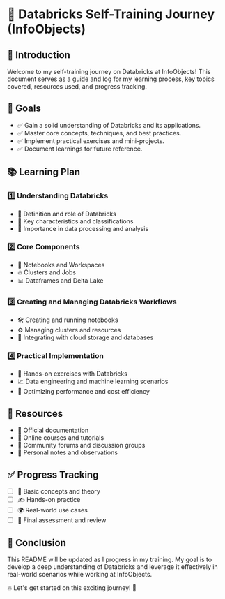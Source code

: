 # 🚀 Databricks Self-Training Journey (InfoObjects)

## 📌 Introduction
Welcome to my self-training journey on Databricks at InfoObjects! This document serves as a guide and log for my learning process, key topics covered, resources used, and progress tracking.


## 🎯 Goals
- ✅ Gain a solid understanding of Databricks and its applications.
- ✅ Master core concepts, techniques, and best practices.
- ✅ Implement practical exercises and mini-projects.
- ✅ Document learnings for future reference.

## 📚 Learning Plan
### 1️⃣ Understanding Databricks
- 🔹 Definition and role of Databricks
- 🔹 Key characteristics and classifications
- 🔹 Importance in data processing and analysis

### 2️⃣ Core Components
- 📝 Notebooks and Workspaces
- 🔥 Clusters and Jobs
- 📊 Dataframes and Delta Lake

### 3️⃣ Creating and Managing Databricks Workflows
- 🛠️ Creating and running notebooks
- ⚙️ Managing clusters and resources
- 🔗 Integrating with cloud storage and databases

### 4️⃣ Practical Implementation
- 🤖 Hands-on exercises with Databricks
- 📈 Data engineering and machine learning scenarios
- 🚀 Optimizing performance and cost efficiency

## 📌 Resources
- 📖 Official documentation
- 🎥 Online courses and tutorials
- 💬 Community forums and discussion groups
- 📝 Personal notes and observations

## ✅ Progress Tracking
- [ ] 📖 Basic concepts and theory
- [ ] ✍️ Hands-on practice
- [ ] 🌍 Real-world use cases
- [ ] 🎯 Final assessment and review

## 🎉 Conclusion
This README will be updated as I progress in my training. My goal is to develop a deep understanding of Databricks and leverage it effectively in real-world scenarios while working at InfoObjects.

🔥 Let's get started on this exciting journey! 🚀
